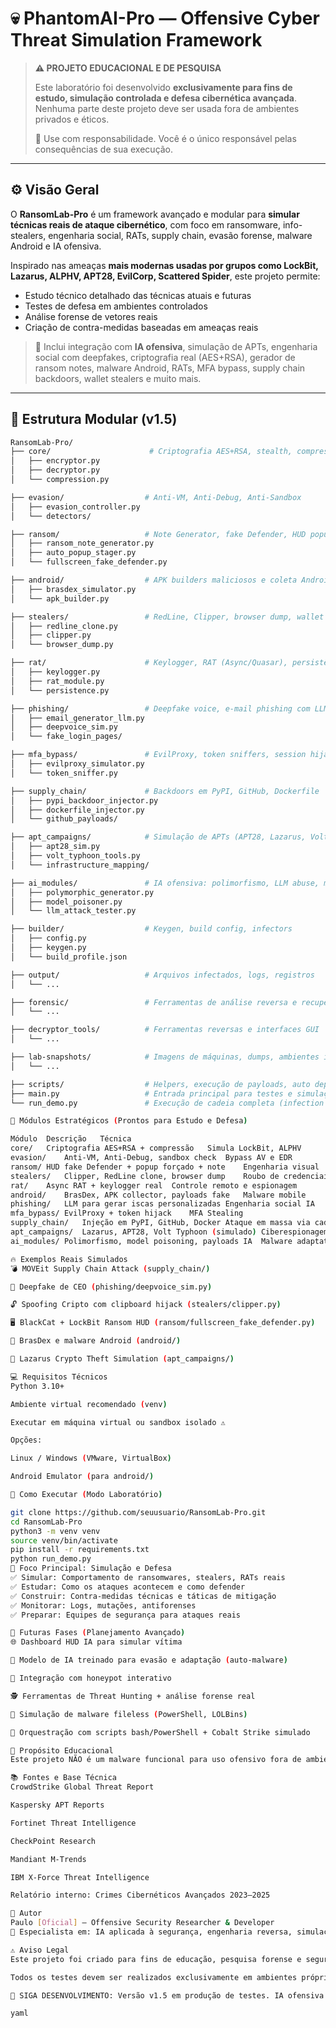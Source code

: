 # 💀 PhantomAI-Pro — Offensive Cyber Threat Simulation Framework

> **⚠️ PROJETO EDUCACIONAL E DE PESQUISA**
>  
> Este laboratório foi desenvolvido **exclusivamente para fins de estudo, simulação controlada e defesa cibernética avançada**. Nenhuma parte deste projeto deve ser usada fora de ambientes privados e éticos.  
>  
> 🔐 Use com responsabilidade. Você é o único responsável pelas consequências de sua execução.

---

## ⚙️ Visão Geral

O **RansomLab-Pro** é um framework avançado e modular para **simular técnicas reais de ataque cibernético**, com foco em ransomware, info-stealers, engenharia social, RATs, supply chain, evasão forense, malware Android e IA ofensiva.

Inspirado nas ameaças **mais modernas usadas por grupos como LockBit, Lazarus, ALPHV, APT28, EvilCorp, Scattered Spider**, este projeto permite:
- Estudo técnico detalhado das técnicas atuais e futuras
- Testes de defesa em ambientes controlados
- Análise forense de vetores reais
- Criação de contra-medidas baseadas em ameaças reais

> 🧠 Inclui integração com **IA ofensiva**, simulação de APTs, engenharia social com deepfakes, criptografia real (AES+RSA), gerador de ransom notes, malware Android, RATs, MFA bypass, supply chain backdoors, wallet stealers e muito mais.

---

## 🧬 Estrutura Modular (v1.5)

```bash
RansomLab-Pro/
├── core/                      # Criptografia AES+RSA, stealth, compressão
│   ├── encryptor.py
│   ├── decryptor.py
│   └── compression.py

├── evasion/                  # Anti-VM, Anti-Debug, Anti-Sandbox
│   ├── evasion_controller.py
│   └── detectors/

├── ransom/                   # Note Generator, fake Defender, HUD popup
│   ├── ransom_note_generator.py
│   ├── auto_popup_stager.py
│   └── fullscreen_fake_defender.py

├── android/                  # APK builders maliciosos e coleta Android
│   ├── brasdex_simulator.py
│   └── apk_builder.py

├── stealers/                 # RedLine, Clipper, browser dump, wallet stealers
│   ├── redline_clone.py
│   ├── clipper.py
│   └── browser_dump.py

├── rat/                      # Keylogger, RAT (Async/Quasar), persistência
│   ├── keylogger.py
│   ├── rat_module.py
│   └── persistence.py

├── phishing/                 # Deepfake voice, e-mail phishing com LLM
│   ├── email_generator_llm.py
│   ├── deepvoice_sim.py
│   └── fake_login_pages/

├── mfa_bypass/               # EvilProxy, token sniffers, session hijack
│   ├── evilproxy_simulator.py
│   └── token_sniffer.py

├── supply_chain/             # Backdoors em PyPI, GitHub, Dockerfile
│   ├── pypi_backdoor_injector.py
│   ├── dockerfile_injector.py
│   └── github_payloads/

├── apt_campaigns/            # Simulação de APTs (APT28, Lazarus, Volt Typhoon)
│   ├── apt28_sim.py
│   ├── volt_typhoon_tools.py
│   └── infrastructure_mapping/

├── ai_modules/               # IA ofensiva: polimorfismo, LLM abuse, model poisoning
│   ├── polymorphic_generator.py
│   ├── model_poisoner.py
│   └── llm_attack_tester.py

├── builder/                  # Keygen, build config, infectors
│   ├── config.py
│   ├── keygen.py
│   └── build_profile.json

├── output/                   # Arquivos infectados, logs, registros
│   └── ...

├── forensic/                 # Ferramentas de análise reversa e recuperação
│   └── ...

├── decryptor_tools/          # Ferramentas reversas e interfaces GUI
│   └── ...

├── lab-snapshots/            # Imagens de máquinas, dumps, ambientes infectados
│   └── ...

├── scripts/                  # Helpers, execução de payloads, auto deploy
├── main.py                   # Entrada principal para testes e simulação
└── run_demo.py               # Execução de cadeia completa (infection chain)

🧠 Módulos Estratégicos (Prontos para Estudo e Defesa)

Módulo	Descrição	Técnica
core/	Criptografia AES+RSA + compressão	Simula LockBit, ALPHV
evasion/	Anti-VM, Anti-Debug, sandbox check	Bypass AV e EDR
ransom/	HUD fake Defender + popup forçado + note	Engenharia visual
stealers/	Clipper, RedLine clone, browser dump	Roubo de credenciais
rat/	Async RAT + keylogger real	Controle remoto e espionagem
android/	BrasDex, APK collector, payloads fake	Malware mobile
phishing/	LLM para gerar iscas personalizadas	Engenharia social IA
mfa_bypass/	EvilProxy + token hijack	MFA Stealing
supply_chain/	Injeção em PyPI, GitHub, Docker	Ataque em massa via cadeia
apt_campaigns/	Lazarus, APT28, Volt Typhoon (simulado)	Ciberespionagem
ai_modules/	Polimorfismo, model poisoning, payloads IA	Malware adaptativo

🔥 Exemplos Reais Simulados
💣 MOVEit Supply Chain Attack (supply_chain/)

🧠 Deepfake de CEO (phishing/deepvoice_sim.py)

🔓 Spoofing Cripto com clipboard hijack (stealers/clipper.py)

🖥️ BlackCat + LockBit Ransom HUD (ransom/fullscreen_fake_defender.py)

📲 BrasDex e malware Android (android/)

🧪 Lazarus Crypto Theft Simulation (apt_campaigns/)

💻 Requisitos Técnicos
Python 3.10+

Ambiente virtual recomendado (venv)

Executar em máquina virtual ou sandbox isolado ⚠️

Opções:

Linux / Windows (VMware, VirtualBox)

Android Emulator (para android/)

🚀 Como Executar (Modo Laboratório)

git clone https://github.com/seuusuario/RansomLab-Pro.git
cd RansomLab-Pro
python3 -m venv venv
source venv/bin/activate
pip install -r requirements.txt
python run_demo.py
🧪 Foco Principal: Simulação e Defesa
✅ Simular: Comportamento de ransomwares, stealers, RATs reais
✅ Estudar: Como os ataques acontecem e como defender
✅ Construir: Contra-medidas técnicas e táticas de mitigação
✅ Monitorar: Logs, mutações, antiforenses
✅ Preparar: Equipes de segurança para ataques reais

🧠 Futuras Fases (Planejamento Avançado)
🌐 Dashboard HUD IA para simular vítima

🧬 Modelo de IA treinado para evasão e adaptação (auto-malware)

🔐 Integração com honeypot interativo

🕵️ Ferramentas de Threat Hunting + análise forense real

🦠 Simulação de malware fileless (PowerShell, LOLBins)

🤖 Orquestração com scripts bash/PowerShell + Cobalt Strike simulado

🔐 Propósito Educacional
Este projeto NÃO é um malware funcional para uso ofensivo fora de ambientes de laboratório. Todas as simulações devem ser conduzidas de forma segura, isolada e ética, com objetivo único de estudo, hardening e resposta a incidentes.

📚 Fontes e Base Técnica
CrowdStrike Global Threat Report

Kaspersky APT Reports

Fortinet Threat Intelligence

CheckPoint Research

Mandiant M-Trends

IBM X-Force Threat Intelligence

Relatório interno: Crimes Cibernéticos Avançados 2023–2025

👤 Autor
Paulo [Oficial] — Offensive Security Researcher & Developer
🧠 Especialista em: IA aplicada à segurança, engenharia reversa, simulações forenses

⚠️ Aviso Legal
Este projeto foi criado para fins de educação, pesquisa forense e segurança ofensiva controlada. É estritamente proibido executar ou adaptar este código para finalidades ilícitas.

Todos os testes devem ser realizados exclusivamente em ambientes próprios, privados e isolados (VMs, air-gap, sandbox). Qualquer uso indevido é de total responsabilidade do executor.

📡 SIGA DESENVOLVIMENTO: Versão v1.5 em produção de testes. IA ofensiva e simulações APT/Android em andamento. Contribuições futuras e colaborações em segurança são bem-vindas.

yaml
